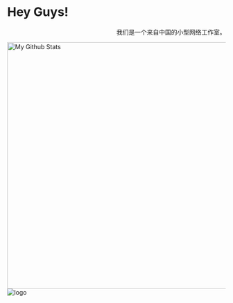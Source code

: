# Hey Guys!

 <p align='right'>我们是一个来自中国的小型网络工作室。</p>
 <img align="right" alt="My Github Stats" src="https://stats.deeptrain.net/user/GBCLStudio/" width="570px" />
 
![logo](https://service.gbclstudio.cn/favicon.ico)





